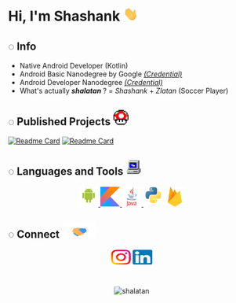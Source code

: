 # Hi, I'm Shashank <img src="https://raw.githubusercontent.com/shalatan/shalatan/master/graphics/wave.gif" width="30px">

## ◌ Info
- Native Android Developer (Kotlin)
- Android Basic Nanodegree by Google [*(Credential)*](https://confirm.udacity.com/QR3SJHCD)
- Android Developer Nanodegree [*(Credential)*](https://confirm.udacity.com/EWGFAN2A)
- What's actually ***shalatan*** ? = *Shashank* + *Zlatan* (Soccer Player)
<!-- - [Resume](https://github.com/shalatan/shalatan/blob/master/resume.pdf)  -->


## ◌ Published Projects <img src="https://raw.githubusercontent.com/shalatan/shalatan/master/graphics/powerup.gif" height="32px"> 
[![Readme Card](https://github-readme-stats.vercel.app/api/pin/?username=shalatan&repo=EntertainmentApp&theme=radical)](https://github.com/shalatan/EntertainmentApp) [![Readme Card](https://github-readme-stats.vercel.app/api/pin/?username=shalatan&repo=DevJoke-App&theme=radical)](https://github.com/shalatan/DevJoke-App)


## ◌ Languages and Tools <img src="https://raw.githubusercontent.com/shalatan/shalatan/master/graphics/PC.gif" height="32px"> 
<p align="center"> 
<a href="https://developer.android.com" target="_blank"> <img src="https://raw.githubusercontent.com/shalatan/shalatan/master/graphics/android.svg" alt="android" width="40" height="40"/> </a> 
<a href="https://kotlinlang.org" target="_blank"> <img src="https://raw.githubusercontent.com/shalatan/shalatan/master/graphics/kotlin.svg" alt="kotlin" width="40" height="40"/> </a> 
<a href="https://www.java.com" target="_blank"><img src="https://raw.githubusercontent.com/shalatan/shalatan/master/graphics/java.svg" alt="java" width="40" height="40"/> </a> 
<a href="https://www.python.org" target="_blank"> <img src="https://raw.githubusercontent.com/shalatan/shalatan/master/graphics/python-original.svg" alt="python" width="40" height="40"/></a> 
<a href="https://firebase.google.com/" target="_blank"> <img src="https://raw.githubusercontent.com/shalatan/shalatan/master/graphics/firebase.svg" alt="firebase" width="40" height="40"/> </a> 
</p>

## ◌ Connect <img src="https://raw.githubusercontent.com/shalatan/shalatan/master/graphics/handshake.gif" height="32px"> 
<p align='center'>
  <a href="https://instagram.com/_.shalatan._" target="blank"><img align="center" src="https://raw.githubusercontent.com/shalatan/shalatan/master/graphics/instagram.svg" alt="__shalatan__" height="30" width="40" /></a>
  <a href="https://linkedin.com/in/shashank-singh-abb710186" target="blank"><img align="center" src="https://raw.githubusercontent.com/shalatan/shalatan/master/graphics/linkedin.svg" alt="shashank-singh-abb710186" height="30" width="40"/> </a>
</p>

<br>

<!-- <p align="center"> <img align="center" src="https://github-readme-stats.vercel.app/api/top-langs?username=shalatan&show_icons=true&locale=en&layout=compact"alt="shalatan"/> </p> -->
<p align="center"><img src="https://komarev.com/ghpvc/?username=shalatan&label=Profile%20views&color=0e75b6&style=flat" alt="shalatan" /> </p>





